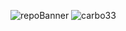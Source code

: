 ![repoBanner](https://user-images.githubusercontent.com/83475962/211161024-1cb4810b-64f7-42b4-9944-df4d54814ae2.png)
![carbo33](https://user-images.githubusercontent.com/83475962/211195366-639abe58-591c-4c58-ab46-94c2e3b64665.png)
